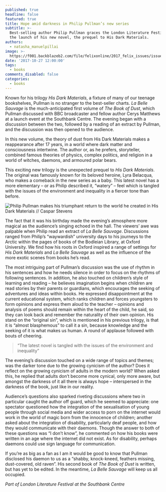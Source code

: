 ```yaml
---
published: true
headline: false
featured: true
title: Hope amid darkness in Philip Pullman’s new series
subtitle: >-
  Best-selling author Philip Pullman graces the London Literature Festival with
  the launch of his new novel, the prequel to His Dark Materials.
authors:
  - natasha_manuelpillai
image: >-
  https://f001.backblazeb2.com/file/felixonline/2017_felix_issues/issue_1673/1673_books_pullman.jpg
date: '2017-10-27 12:00:00'
tags:
  - books
comments_disabled: false
categories:
  - books
---
```

Known for his trilogy _His Dark Materials_, a fixture of many of our teenage bookshelves, Pullman is no stranger to the best-seller charts. _La Belle Sauvage_ is the much-anticipated first volume of _The Book of Dust_, which Pullman discussed with BBC broadcaster and fellow author Cerys Matthews at a launch event at the Southbank Centre. The evening began with a discussion between the two, followed by a reading of an extract by Pullman, and the discussion was then opened to the audience.

In this new volume, the theory of dust from His Dark Materials makes a reappearance after 17 years, in a world where dark matter and consciousness intertwine. The author or, as he prefers, storyteller, combined famous theories of physics, complex politics, and religion in a world of witches, daemons, and armoured polar bears.

This exciting new trilogy is the unexpected prequel to _His Dark Materials_. The original was famously known for its beloved heroine, Lyra Belacqua, who makes a comeback in the new series as a baby. This latest novel has a more elementary – or as Philip described it, “watery” – feel which is tangled with the issues of the environment and inequality in a fiercer tone than before.

![Philip Pullman makes his triumphant return to the world he created in His Dark Materials // Caspar Stevens](https://f001.backblazeb2.com/file/felixonline/2017_felix_issues/issue_1673/1673_books_pullman_cerys.jpg)

The fact that it was his birthday made the evening’s atmosphere more magical as the audience’s singing echoed in the hall. The viewers’ awe was palpable when Philip read an extract of _La Belle Sauvage_. Discussions ranged from Philip’s “waywardish” university days to his journeys to the Arctic within the pages of books of the Bodleian Library, at Oxford University. We find how his roots in Oxford inspired a range of settings for _His Dark Materials_ and _La Belle Sauvage_ as well as the influence of the more exotic scenes from books he’s read.

The most intriguing part of Pullman’s discussion was the use of rhythm in his sentences and how he needs silence in order to focus on the rhythms of following sentences. In addition, he also touched on children’s style of learning and reading – he believes imagination begins when children are read stories by their parents or guardians, which encourages the seeking of adventures and ideas within books. He expressed disappointment at the current educational system, which ranks children and forces youngsters to form opinions and express them aloud to the teacher – opinions and analysis of poems should remain within the heart of the child, he said, so they can look back and remember the naturality of their own opinion. His stand on the “original sin”, which is mentioned in his previous trilogy, is that it is “almost blasphemous” to call it a sin, because knowledge and the seeking of it is what makes us human. A round of applause followed with bouts of cheering.

> “The latest novel is tangled with the issues of the environment and inequality”

The evening’s discussion touched on a wide range of topics and themes; was the darker tone due to the growing cynicism of the author? Does it reflect on the growing cynicism of adults in the modern world? When asked this, he replied that adults don’t become more cynical, only more aware, but amongst the darkness of it all there is always hope – interspersed in the darkness of the book, just like in our reality.

Audience’s questions also sparked riveting discussions where two in particular caught the author off guard, which he seemed to appreciate: one spectator questioned how the integration of the sexualisation of young people through social media and wider access to porn on the internet would work in the world of magic born from the innocence of children; another asked about the integration of disability, particularly deaf people, and how they would communicate with their daemons. Though the answer to both of these questions was “I don’t know”, he commented on how his books were written in an age where the internet did not exist. As for disability, perhaps daemons  could use sign language for communication.

If you’re as big as a fan as I am it would be good to know that Pullman disclosed his daemon to us as a “shabby, knock-kneed, feathers missing, dust-covered, old raven”. His second book of _The Book of Dust_ is written, but has yet to be edited. In the meantime, _La Belle Sauvage_ will keep us all occupied.

_Part of London Literature Festival at the Southbank Centre_
